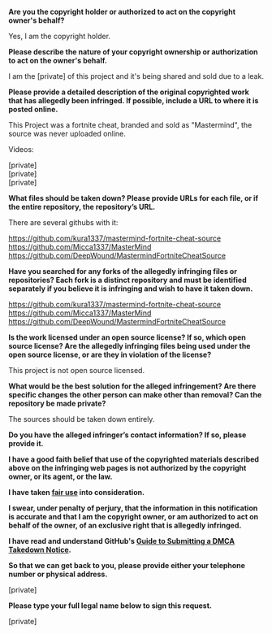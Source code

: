 **Are you the copyright holder or authorized to act on the copyright owner's behalf?**

Yes, I am the copyright holder.

**Please describe the nature of your copyright ownership or authorization to act on the owner's behalf.**

I am the [private] of this project and it's being shared and sold due to a leak.

**Please provide a detailed description of the original copyrighted work that has allegedly been infringed. If possible, include a URL to where it is posted online.**

This Project was a fortnite cheat, branded and sold as "Mastermind", the source was never uploaded online.

Videos:

[private]  
[private]  
[private]

**What files should be taken down? Please provide URLs for each file, or if the entire repository, the repository’s URL.**

There are several githubs with it:

https://github.com/kura1337/mastermind-fortnite-cheat-source  
https://github.com/Micca1337/MasterMind  
https://github.com/DeepWound/MastermindFortniteCheatSource  

**Have you searched for any forks of the allegedly infringing files or repositories? Each fork is a distinct repository and must be identified separately if you believe it is infringing and wish to have it taken down.**

https://github.com/kura1337/mastermind-fortnite-cheat-source  
https://github.com/Micca1337/MasterMind  
https://github.com/DeepWound/MastermindFortniteCheatSource  

**Is the work licensed under an open source license? If so, which open source license? Are the allegedly infringing files being used under the open source license, or are they in violation of the license?**

This project is not open source licensed.

**What would be the best solution for the alleged infringement? Are there specific changes the other person can make other than removal? Can the repository be made private?**

The sources should be taken down entirely.

**Do you have the alleged infringer’s contact information? If so, please provide it.**

**I have a good faith belief that use of the copyrighted materials described above on the infringing web pages is not authorized by the copyright owner, or its agent, or the law.**

**I have taken <a href="https://www.lumendatabase.org/topics/22">fair use</a> into consideration.**

**I swear, under penalty of perjury, that the information in this notification is accurate and that I am the copyright owner, or am authorized to act on behalf of the owner, of an exclusive right that is allegedly infringed.**

**I have read and understand GitHub's <a href="https://docs.github.com/articles/guide-to-submitting-a-dmca-takedown-notice/">Guide to Submitting a DMCA Takedown Notice</a>.**

**So that we can get back to you, please provide either your telephone number or physical address.**

[private]

**Please type your full legal name below to sign this request.**

[private]
